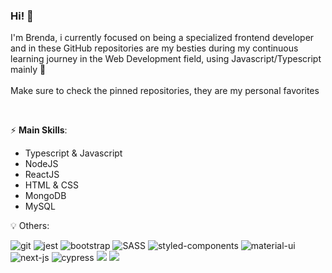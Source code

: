 ### Hi! 👋 
I'm Brenda, i currently focused on being a specialized frontend developer and in these GitHub repositories are my besties during my continuous learning journey in the Web Development field, using Javascript/Typescript mainly :yellow_heart: <br>
<br>
Make sure to check the pinned repositories, they are my personal favorites

<br>

⚡ **Main Skills**:
- Typescript & Javascript
- NodeJS 
- ReactJS
- HTML & CSS
- MongoDB
- MySQL


:bulb: Others:
<p>
  <img src="https://img.shields.io/badge/Git-F05032?style=for-the-badge&logo=git&logoColor=white" alt="git" >
  <img src="https://img.shields.io/badge/Jest-C21325?style=for-the-badge&logo=jest&logoColor=white" alt="jest" >
  <img src="https://img.shields.io/badge/Bootstrap-563D7C?style=for-the-badge&logo=bootstrap&logoColor=white" alt="bootstrap" >
  <img src="https://img.shields.io/badge/Sass-CC6699?style=for-the-badge&logo=sass&logoColor=white" alt="SASS">
  <img src="https://img.shields.io/badge/styled--components-DB7093?style=for-the-badge&logo=styled-components&logoColor=white" alt="styled-components">
  <img src="https://img.shields.io/badge/Material--UI-0081CB?style=for-the-badge&logo=material-ui&logoColor=white" alt="material-ui">
  <img src="https://img.shields.io/badge/Next-black?style=for-the-badge&logo=next.js&logoColor=white" alt="next-js">
  <img src="https://img.shields.io/badge/-cypress-%23E5E5E5?style=for-the-badge&logo=cypress&logoColor=058a5e" alt="cypress">
  <img src="https://img.shields.io/badge/-Storybook-FF4785?style=for-the-badge&logo=storybook&logoColor=white">  
  <img src="https://img.shields.io/badge/tailwindcss-%2338B2AC.svg?style=for-the-badge&logo=tailwind-css&logoColor=white">
</p> 
